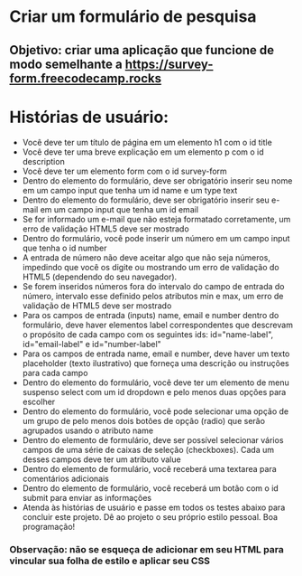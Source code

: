# Criar um formulário de pesquisa

## Objetivo: criar uma aplicação que funcione de modo semelhante a https://survey-form.freecodecamp.rocks

# Histórias de usuário:

- Você deve ter um título de página em um elemento h1 com o id title
- Você deve ter uma breve explicação em um elemento p com o id description
- Você deve ter um elemento form com o id survey-form
- Dentro do elemento do formulário, deve ser obrigatório inserir seu nome em um campo input que tenha um id name e um type text
- Dentro do elemento do formulário, deve ser obrigatório inserir seu e-mail em um campo input que tenha um id email
- Se for informado um e-mail que não esteja formatado corretamente, um erro de validação HTML5 deve ser mostrado
- Dentro do formulário, você pode inserir um número em um campo input que tenha o id number
- A entrada de número não deve aceitar algo que não seja números, impedindo que você os digite ou mostrando um erro de validação do HTML5 (dependendo do seu navegador).
- Se forem inseridos números fora do intervalo do campo de entrada do número, intervalo esse definido pelos atributos min e max, um erro de validação de HTML5 deve ser mostrado
- Para os campos de entrada (inputs) name, email e number dentro do formulário, deve haver elementos label correspondentes que descrevam o propósito de cada campo com os seguintes ids: id="name-label", id="email-label" e id="number-label"
- Para os campos de entrada name, email e number, deve haver um texto placeholder (texto ilustrativo) que forneça uma descrição ou instruções para cada campo
- Dentro do elemento do formulário, você deve ter um elemento de menu suspenso select com um id dropdown e pelo menos duas opções para escolher
- Dentro do elemento do formulário, você pode selecionar uma opção de um grupo de pelo menos dois botões de opção (radio) que serão agrupados usando o atributo name
- Dentro do elemento de formulário, deve ser possível selecionar vários campos de uma série de caixas de seleção (checkboxes). Cada um desses campos deve ter um atributo value
- Dentro do elemento de formulário, você receberá uma textarea para comentários adicionais
- Dentro do elemento de formulário, você receberá um botão com o id submit para enviar as informações
- Atenda às histórias de usuário e passe em todos os testes abaixo para concluir este projeto. Dê ao projeto o seu próprio estilo pessoal. Boa programação!

### Observação: não se esqueça de adicionar <link rel="stylesheet" href="styles.css"> em seu HTML para vincular sua folha de estilo e aplicar seu CSS
